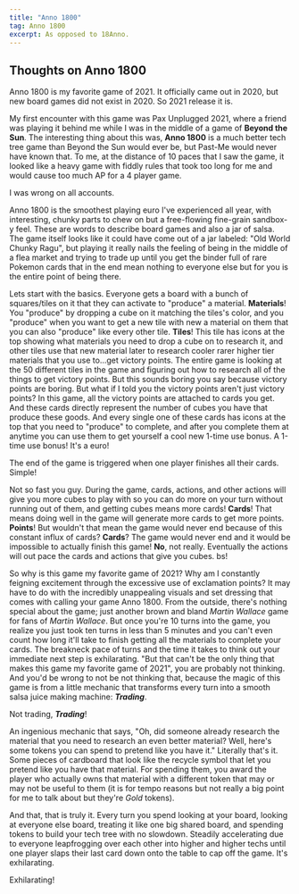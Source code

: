 ```yaml
---
title: "Anno 1800"
tag: Anno 1800
excerpt: As opposed to 18Anno.
---
```


## Thoughts on Anno 1800

Anno 1800 is my favorite game of 2021. It officially came out in 2020, but new board games did not exist in 2020. So 2021 release it is.

My first encounter with this game was Pax Unplugged 2021, where a friend was playing it behind me while I was in the middle of a game of **Beyond the Sun**. The interesting thing about this was, **Anno 1800** is a much better tech tree game than Beyond the Sun would ever be, but Past-Me would never have known that. To me, at the distance of 10 paces that I saw the game, it looked like a heavy game with fiddly rules that took too long for me and would cause too much AP for a 4 player game. 

I was wrong on all accounts. 

Anno 1800 is the smoothest playing euro I've experienced all year, with interesting, chunky parts to chew on but a free-flowing fine-grain sandbox-y feel. These are words to describe board games and also a jar of salsa. The game itself looks like it could have come out of a jar labeled: "Old World Chunky Ragu", but playing it really nails the feeling of being in the middle of a flea market and trying to trade up until you get the binder full of rare Pokemon cards that in the end mean nothing to everyone else but for you is the entire point of being there.

Lets start with the basics. Everyone gets a board with a bunch of squares/tiles on it that they can activate to "produce" a material. **Materials**! You "produce" by dropping a cube on it matching the tiles's color, and you "produce" when you want to get a new tile with new a material on them that you can also "produce" like every other tile. **Tiles**! This tile has icons at the top showing what materials you need to drop a cube on to research it, and other tiles use that new material later to research cooler rarer higher tier materials that you use to...get victory points. The entire game is looking at the 50 different tiles in the game and figuring out how to research all of the things to get victory points. But this sounds boring you say because victory points are boring. But what if I told you the victory points aren't just victory points? In this game, all the victory points are attached to cards you get. And these cards directly represent the number of cubes you have that produce these goods. And every single one of these cards has icons at the top that you need to "produce" to complete, and after you complete them at anytime you can use them to get yourself a cool new 1-time use bonus. A 1-time use bonus! It's a euro!  

The end of the game is triggered when one player finishes all their cards. Simple! 

Not so fast you guy. During the game, cards, actions, and other actions will give you more cubes to play with so you can do more on your turn without running out of them, and getting cubes means more cards! **Cards**! That means doing well in the game will generate more cards to get more points. **Points**! But wouldn't that mean the game would never end because of this constant influx of cards? **Cards**? The game would never end and it would be impossible to actually finish this game! **No**, not really. Eventually the actions will out pace the cards and actions that give you cubes. bs! 

So why is this game my favorite game of 2021? Why am I constantly feigning excitement through the excessive use of exclamation points? It may have to do with the incredibly unappealing visuals and set dressing that comes with calling your game Anno 1800. From the outside, there's nothing special about the game; just another brown and bland _Martin Wallace_ game for fans of _Martin Wallace_. But once you're 10 turns into the game, you realize you just took ten turns in less than 5 minutes and you can't even count how long it'll take to finish getting all the materials to complete your cards. The breakneck pace of turns and the time it takes to think out your immediate next step is exhilarating. "But that can't be the only thing that makes this game my favorite game of 2021", you are probably not thinking. And you'd be wrong to not be not thinking that, because the magic of this game is from a little mechanic that transforms every turn into a smooth salsa juice making machine: ___Trading___. 

Not trading, ___Trading___! 

An ingenious mechanic that says, "Oh, did someone already research the material that you need to research an even better material? Well, here's some tokens you can spend to pretend like you have it." Literally that's it. Some pieces of cardboard that look like the recycle symbol that let you pretend like you have that material. For spending them, you award the player who actually owns that material with a different token that may or may not be useful to them (it is for tempo reasons but not really a big point for me to talk about but they're _Gold_ tokens). 

And that, that is truly it. Every turn you spend looking at your board, looking at everyone else board, treating it like one big shared board, and spending tokens to build your tech tree with no slowdown. Steadily accelerating due to everyone leapfrogging over each other into higher and higher techs until one player slaps their last card down onto the table to cap off the game. It's exhilarating. 

Exhilarating!